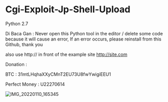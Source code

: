 # Cgi-Exploit-Jp-Shell-Upload
Python 2.7

Di Baca Gan : 
Never open this Python tool in the editor / delete some code because it will cause an error, If an error occurs, please reinstall from this Github, thank you 

also use http:// in front of the example site http://site.com

Donation :

BTC : 31mtLHqhaXXyCMnT2EU73U8fwYwigiEEU1

Perfect Money : U22270614

![IMG_20220110_165345](https://user-images.githubusercontent.com/59664965/148746961-0e4928a2-3739-428a-8872-df8a83e21efe.jpg)
